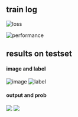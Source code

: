 ## train log

![loss](../log/Artery/CNN/loss.png)

![performance](../log/Artery/CNN/performance.png)


## results on testset

#### image and label

![image](../datasets/Artery/all/10471.bmp) ![label](../datasets/Artery/all/10471_all.bmp)

#### output and prob
![](../log/Artery/CNN/graph/10471_output.png) ![](../log/Artery/CNN/graph/10471_prob.png)